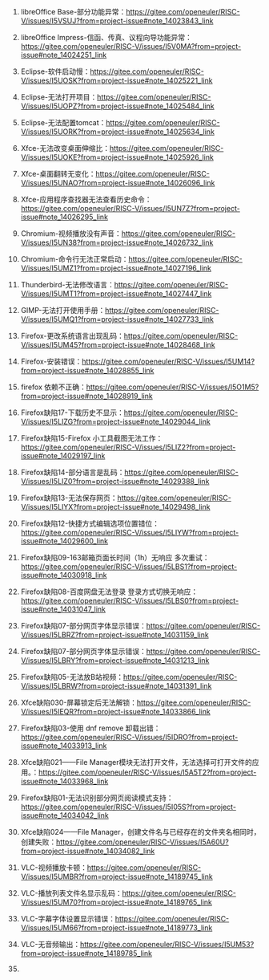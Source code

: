 1. libreOffice Base-部分功能异常：https://gitee.com/openeuler/RISC-V/issues/I5VSUJ?from=project-issue#note_14023843_link
2. libreOffice Impress-信函、传真、议程向导功能异常：https://gitee.com/openeuler/RISC-V/issues/I5V0MA?from=project-issue#note_14024251_link
3. Eclipse-软件启动慢：https://gitee.com/openeuler/RISC-V/issues/I5UOSK?from=project-issue#note_14025221_link
4. Eclipse-无法打开项目：https://gitee.com/openeuler/RISC-V/issues/I5UOPZ?from=project-issue#note_14025484_link
5. Eclipse-无法配置tomcat：https://gitee.com/openeuler/RISC-V/issues/I5UORK?from=project-issue#note_14025634_link
6. Xfce-无法改变桌面伸缩比：https://gitee.com/openeuler/RISC-V/issues/I5UOKE?from=project-issue#note_14025926_link
7. Xfce-桌面翻转无变化：https://gitee.com/openeuler/RISC-V/issues/I5UNAO?from=project-issue#note_14026096_link
8. Xfce-应用程序查找器无法查看历史命令：https://gitee.com/openeuler/RISC-V/issues/I5UN7Z?from=project-issue#note_14026295_link
9. Chromium-视频播放没有声音：https://gitee.com/openeuler/RISC-V/issues/I5UN38?from=project-issue#note_14026732_link
10. Chromium-命令行无法正常启动：https://gitee.com/openeuler/RISC-V/issues/I5UMZ1?from=project-issue#note_14027196_link
11. Thunderbird-无法修改语言：https://gitee.com/openeuler/RISC-V/issues/I5UMT1?from=project-issue#note_14027447_link
12. GIMP-无法打开使用手册：https://gitee.com/openeuler/RISC-V/issues/I5UMQ1?from=project-issue#note_14027733_link
13. Firefox-更改系统语言出现乱码：https://gitee.com/openeuler/RISC-V/issues/I5UM45?from=project-issue#note_14028468_link
14. Firefox-安装错误：https://gitee.com/openeuler/RISC-V/issues/I5UM14?from=project-issue#note_14028855_link
15. firefox 依赖不正确：https://gitee.com/openeuler/RISC-V/issues/I5O1M5?from=project-issue#note_14028919_link
16. Firefox缺陷17-下载历史不显示：https://gitee.com/openeuler/RISC-V/issues/I5LIZG?from=project-issue#note_14029044_link
17. Firefox缺陷15-Firefox 小工具截图无法工作：https://gitee.com/openeuler/RISC-V/issues/I5LIZ2?from=project-issue#note_14029197_link
18. Firefox缺陷14-部分语言是乱码：https://gitee.com/openeuler/RISC-V/issues/I5LIZ0?from=project-issue#note_14029388_link
19. Firefox缺陷13-无法保存网页：https://gitee.com/openeuler/RISC-V/issues/I5LIYX?from=project-issue#note_14029498_link
20. Firefox缺陷12-快捷方式编辑选项位置错位：https://gitee.com/openeuler/RISC-V/issues/I5LIYW?from=project-issue#note_14029600_link
21. Firefox缺陷09-163邮箱页面长时间（1h）无响应 多次重试：https://gitee.com/openeuler/RISC-V/issues/I5LBS1?from=project-issue#note_14030918_link
22. Firefox缺陷08-百度网盘无法登录 登录方式切换无响应：https://gitee.com/openeuler/RISC-V/issues/I5LBS0?from=project-issue#note_14031047_link
23. Firefox缺陷07-部分网页字体显示错误：https://gitee.com/openeuler/RISC-V/issues/I5LBRZ?from=project-issue#note_14031159_link
24. Firefox缺陷07-部分网页字体显示错误：https://gitee.com/openeuler/RISC-V/issues/I5LBRY?from=project-issue#note_14031213_link
25. Firefox缺陷05-无法放B站视频：https://gitee.com/openeuler/RISC-V/issues/I5LBRW?from=project-issue#note_14031391_link
26. Xfce缺陷030-屏幕锁定后无法解锁：https://gitee.com/openeuler/RISC-V/issues/I5IEQR?from=project-issue#note_14033866_link
27. Firefox缺陷03-使用 dnf remove 卸载出错：https://gitee.com/openeuler/RISC-V/issues/I5IDRO?from=project-issue#note_14033913_link
28. Xfce缺陷021——File Manager模块无法打开文件，无法选择可打开文件的应用。：https://gitee.com/openeuler/RISC-V/issues/I5A5T2?from=project-issue#note_14033968_link
29. Firefox缺陷01-无法识别部分网页阅读模式支持：https://gitee.com/openeuler/RISC-V/issues/I5I05S?from=project-issue#note_14034042_link
30. Xfce缺陷024——File Manager，创建文件名与已经存在的文件夹名相同时，创建失败：https://gitee.com/openeuler/RISC-V/issues/I5A60U?from=project-issue#note_14034082_link

31. VLC-视频播放卡顿：https://gitee.com/openeuler/RISC-V/issues/I5UMBR?from=project-issue#note_14189745_link

32. VLC-播放列表文件名显示乱码：https://gitee.com/openeuler/RISC-V/issues/I5UM70?from=project-issue#note_14189765_link

33. VLC-字幕字体设置显示错误：https://gitee.com/openeuler/RISC-V/issues/I5UM66?from=project-issue#note_14189773_link
34. VLC-无音频输出：https://gitee.com/openeuler/RISC-V/issues/I5UM53?from=project-issue#note_14189785_link
35. 

